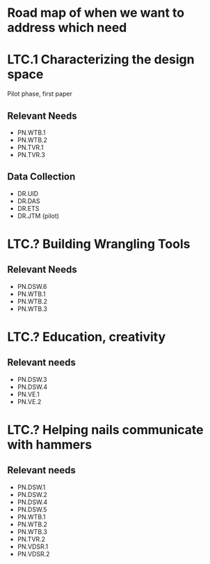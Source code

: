 Road map of when we want to address which need
==============================================

# **LTC.1** Characterizing the design space
Pilot phase, first paper

## Relevant Needs
- PN.WTB.1
- PN.WTB.2
- PN.TVR.1
- PN.TVR.3

## Data Collection
- DR.UID
- DR.DAS
- DR.ETS
- DR.JTM (pilot)


# **LTC.?** Building Wrangling Tools

## Relevant Needs
- PN.DSW.6
- PN.WTB.1
- PN.WTB.2
- PN.WTB.3


# **LTC.?** Education, creativity

## Relevant needs
- PN.DSW.3
- PN.DSW.4
- PN.VE.1
- PN.VE.2


# **LTC.?** Helping nails communicate with hammers

## Relevant needs
- PN.DSW.1
- PN.DSW.2
- PN.DSW.4
- PN.DSW.5
- PN.WTB.1
- PN.WTB.2
- PN.WTB.3
- PN.TVR.2
- PN.VDSR.1
- PN.VDSR.2
